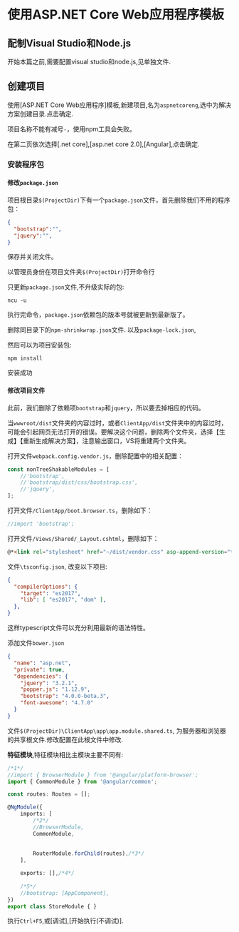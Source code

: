 # 使用ASP.NET Core Web应用程序模板

## 配制Visual Studio和Node.js

开始本篇之前,需要配置visual studio和node.js,见单独文件.

## 创建项目

使用[ASP.NET Core Web应用程序]模板,新建项目,名为`aspnetcoreng`,选中为解决方案创建目录.点击确定.

项目名称不能有减号`-`，使用npm工具会失败。

在第二页依次选择[.net core],[asp.net core 2.0],[Angular],点击确定.

### 安装程序包

#### 修改`package.json`

项目根目录`$(ProjectDir)`下有一个`package.json`文件，首先删除我们不用的程序包：

```json
{
  "bootstrap":"",
  "jquery":"",
}
```

保存并关闭文件。

以管理员身份在项目文件夹`$(ProjectDir)`打开命令行

只更新`package.json`文件,不升级实际的包:

```
ncu -u
```

执行完命令，`package.json`依赖包的版本号就被更新到最新版了。 



删除同目录下的`npm-shrinkwrap.json`文件. 以及`package-lock.json`, 

然后可以为项目安装包:

```
npm install
```

安装成功



#### 修改项目文件

此前，我们删除了依赖项`bootstrap`和`jquery`，所以要去掉相应的代码。

当`wwwroot/dist`文件夹的内容过时，或者`ClientApp/dist`文件夹中的内容过时，可能会引起网页无法打开的错误。要解决这个问题，删除两个文件夹，选择【生成】【重新生成解决方案】，注意输出窗口，VS将重建两个文件夹。

打开文件`webpack.config.vendor.js`，删除配置中的相关配置：

```js
const nonTreeShakableModules = [
    //'bootstrap',
    //'bootstrap/dist/css/bootstrap.css',
    //'jquery',
];
```


打开文件`/ClientApp/boot.browser.ts`，删除如下：

```typescript
//import 'bootstrap';
```

打开文件`/Views/Shared/_Layout.cshtml`，删除如下：

```html
@*<link rel="stylesheet" href="~/dist/vendor.css" asp-append-version="true" />*@
```

文件`\tsconfig.json`, 改变以下项目:

```json
{
  "compilerOptions": {
    "target": "es2017",
    "lib": [ "es2017", "dom" ],
  },
}

```

这样typescript文件可以充分利用最新的语法特性。

添加文件`bower.json`

```json
{
  "name": "asp.net",
  "private": true,
  "dependencies": {
    "jquery": "3.2.1",
    "popper.js": "1.12.9",
    "bootstrap": "4.0.0-beta.3",
    "font-awesome": "4.7.0"
  }
}

```



文件`$(ProjectDir)\ClientApp\app\app.module.shared.ts`, 为服务器和浏览器的共享根文件.修改配置在此根文件中修改.



**特征模块**,特征模块相比主模块主要不同有:

```typescript
/*1*/
//import { BrowserModule } from '@angular/platform-browser';
import { CommonModule } from '@angular/common'; 

const routes: Routes = [];

@NgModule({
    imports: [
        /*2*/
        //BrowserModule,
        CommonModule,
      
        
        RouterModule.forChild(routes),/*3*/
    ],

    exports: [],/*4*/
  
    /*5*/
    //bootstrap: [AppComponent], 
})
export class StoreModule { }
```





执行`Ctrl+F5`,或[调试],[开始执行(不调试)].



